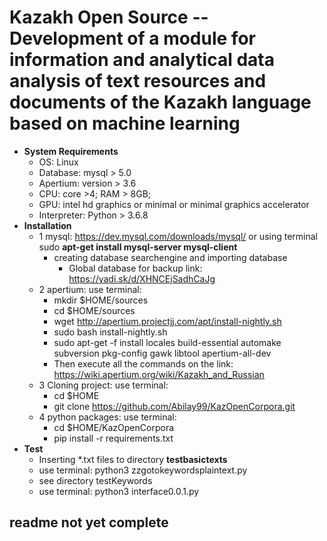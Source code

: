 # Kazakh Open Source -- Development of a module for information and analytical data analysis of text resources and documents of the Kazakh language based on machine learning
* **System Requirements** 
  * OS: Linux
  * Database: mysql > 5.0
  * Apertium: version > 3.6
  * CPU: core >4; RAM > 8GB; 
  * GPU: intel hd graphics or minimal or minimal graphics accelerator
  * Interpreter: Python > 3.6.8 
* **Installation**
  * 1 mysql: https://dev.mysql.com/downloads/mysql/ or using terminal sudo **apt-get install mysql-server mysql-client**
    * creating database searchengine and importing database
      * Global database for backup link:  https://yadi.sk/d/XHNCEjSadhCaJg
  * 2 apertium: use terminal:
      * mkdir $HOME/sources
      * cd $HOME/sources
      * wget http://apertium.projectjj.com/apt/install-nightly.sh
      * sudo bash install-nightly.sh
      * sudo apt-get -f install locales build-essential automake subversion pkg-config gawk libtool apertium-all-dev
      * Then execute all the commands on the link: https://wiki.apertium.org/wiki/Kazakh_and_Russian
  * 3 Cloning project: use terminal:
      * cd $HOME
      * git clone https://github.com/Abilay99/KazOpenCorpora.git
  * 4 python packages: use terminal:
      * cd $HOME/KazOpenCorpora 
      * pip install -r requirements.txt 
* **Test**
  * Inserting *.txt files to directory **testbasictexts**
  * use terminal: python3 zzgotokeywordsplaintext.py
  * see directory testKeywords
  * use terminal: python3 interface0.0.1.py
## readme not yet complete
